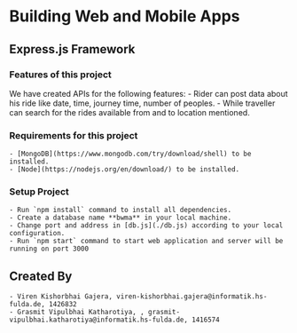 # Building Web and Mobile Apps

## Express.js Framework

### Features of this project

We have created APIs for the following features:
    - Rider can post data about his ride like date, time, journey time, number of peoples.
    - While traveller can search for the rides available from and to location mentioned.


### Requirements for this project

    - [MongoDB](https://www.mongodb.com/try/download/shell) to be installed.
    - [Node](https://nodejs.org/en/download/) to be installed.

### Setup Project

    - Run `npm install` command to install all dependencies.
    - Create a database name **bwma** in your local machine.
    - Change port and address in [db.js](./db.js) according to your local configuration.
    - Run `npm start` command to start web application and server will be running on port 3000

## Created By
    - Viren Kishorbhai Gajera, viren-kishorbhai.gajera@informatik.hs-fulda.de, 1426832
    - Grasmit Vipulbhai Katharotiya, , grasmit-vipulbhai.katharotiya@informatik.hs-fulda.de, 1416574
